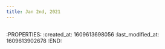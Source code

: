 ```yaml
---
title: Jan 2nd, 2021
---
```


##
:PROPERTIES:
:created_at: 1609613698056
:last_modified_at: 1609613902678
:END:
